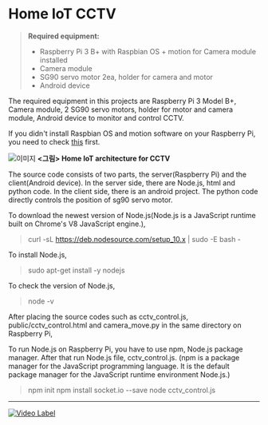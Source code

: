 # Home IoT CCTV

> **Required equipment:**
> - Raspberry Pi 3 B+ with Raspbian OS + motion for Camera module installed
> - Camera module
> - SG90 servo motor 2ea, holder for camera and motor
> - Android device

The required equipment in this projects are Raspberry Pi 3 Model B+, Camera module, 2 SG90 servo motors, holder for motor and camera module, Android device to monitor and control CCTV.  

If you didn't install Raspbian OS and motion software on your Raspberry Pi, you need to check [this](https://github.com/jwluv/HomeIoT_CCTV/blob/master/RaspberryPi_setup_Camera_install.pdf) first. 


![이미지](https://github.com/jwluv/HomeIoT_CCTV/blob/master/HomeIoT_CCTV.jpg)
**<그림> Home IoT architecture for CCTV**

The source code consists of two parts, the server(Raspberry Pi) and the client(Android device).
In the server side, there are Node.js, html and python code. In the client side, there is an android project.
The python code directly controls the position of sg90 servo motor.

To download the newest version of Node.js(Node.js is a JavaScript runtime built on Chrome's V8 JavaScript engine.),
> curl -sL https://deb.nodesource.com/setup_10.x | sudo -E bash -

To install Node.js,
> sudo apt-get install -y nodejs

To check the version of Node.js,
> node -v

After placing the source codes such as cctv_control.js, public/cctv_control.html and camera_move.py in the same directory on Raspberry Pi,

To run Node.js on Raspberry Pi, you have to use npm, Node.js package manager. After that run Node.js file, cctv_control.js.
(npm is a package manager for the JavaScript programming language. It is the default package manager for the JavaScript runtime environment Node.js.)

> npm init
> npm install socket.io --save
> node cctv_control.js



----------------------------------------------------------------------------------------------------------
[![Video Label](http://img.youtube.com/vi/M9G-p8C65eI/0.jpg)](https://www.youtube.com/watch?v=M9G-p8C65eI)
